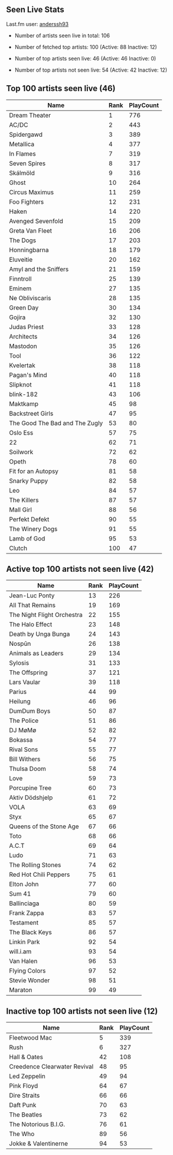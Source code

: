 ## Seen Live Stats

Last.fm user: [anderssh93](https://www.last.fm/user/anderssh93)

- Number of artists seen live in total: 106

- Number of fetched top artists: 100 (Active: 88 Inactive: 12)

- Number of top artists seen live: 46 (Active: 46 Inactive: 0)

- Number of top artists not seen live: 54 (Active: 42 Inactive: 12)

## Top 100 artists seen live (46)

Name                           | Rank | PlayCount
------------------------------ | ---- | ---------
Dream Theater                  | 1    | 776      
AC/DC                          | 2    | 443      
Spidergawd                     | 3    | 389      
Metallica                      | 4    | 377      
In Flames                      | 7    | 319      
Seven Spires                   | 8    | 317      
Skálmöld                       | 9    | 316      
Ghost                          | 10   | 264      
Circus Maximus                 | 11   | 259      
Foo Fighters                   | 12   | 231      
Haken                          | 14   | 220      
Avenged Sevenfold              | 15   | 209      
Greta Van Fleet                | 16   | 206      
The Dogs                       | 17   | 203      
Honningbarna                   | 18   | 179      
Eluveitie                      | 20   | 162      
Amyl and the Sniffers          | 21   | 159      
Finntroll                      | 25   | 139      
Eminem                         | 27   | 135      
Ne Obliviscaris                | 28   | 135      
Green Day                      | 30   | 134      
Gojira                         | 32   | 130      
Judas Priest                   | 33   | 128      
Architects                     | 34   | 126      
Mastodon                       | 35   | 126      
Tool                           | 36   | 122      
Kvelertak                      | 38   | 118      
Pagan's Mind                   | 40   | 118      
Slipknot                       | 41   | 118      
blink-182                      | 43   | 106      
Maktkamp                       | 45   | 98       
Backstreet Girls               | 47   | 95       
The Good The Bad and The Zugly | 53   | 80       
Oslo Ess                       | 57   | 75       
22                             | 62   | 71       
Soilwork                       | 72   | 62       
Opeth                          | 78   | 60       
Fit for an Autopsy             | 81   | 58       
Snarky Puppy                   | 82   | 58       
Leo                            | 84   | 57       
The Killers                    | 87   | 57       
Mall Girl                      | 88   | 56       
Perfekt Defekt                 | 90   | 55       
The Winery Dogs                | 91   | 55       
Lamb of God                    | 95   | 53       
Clutch                         | 100  | 47       

## Active top 100 artists not seen live (42)

Name                       | Rank | PlayCount
-------------------------- | ---- | ---------
Jean-Luc Ponty             | 13   | 226      
All That Remains           | 19   | 169      
The Night Flight Orchestra | 22   | 155      
The Halo Effect            | 23   | 148      
Death by Unga Bunga        | 24   | 143      
Nospūn                     | 26   | 138      
Animals as Leaders         | 29   | 134      
Sylosis                    | 31   | 133      
The Offspring              | 37   | 121      
Lars Vaular                | 39   | 118      
Parius                     | 44   | 99       
Heilung                    | 46   | 96       
DumDum Boys                | 50   | 87       
The Police                 | 51   | 86       
DJ MøMø                    | 52   | 82       
Bokassa                    | 54   | 77       
Rival Sons                 | 55   | 77       
Bill Withers               | 56   | 75       
Thulsa Doom                | 58   | 74       
Love                       | 59   | 73       
Porcupine Tree             | 60   | 73       
Aktiv Dödshjelp            | 61   | 72       
VOLA                       | 63   | 69       
Styx                       | 65   | 67       
Queens of the Stone Age    | 67   | 66       
Toto                       | 68   | 66       
A.C.T                      | 69   | 64       
Ludo                       | 71   | 63       
The Rolling Stones         | 74   | 62       
Red Hot Chili Peppers      | 75   | 61       
Elton John                 | 77   | 60       
Sum 41                     | 79   | 60       
Ballinciaga                | 80   | 59       
Frank Zappa                | 83   | 57       
Testament                  | 85   | 57       
The Black Keys             | 86   | 57       
Linkin Park                | 92   | 54       
will.i.am                  | 93   | 54       
Van Halen                  | 96   | 53       
Flying Colors              | 97   | 52       
Stevie Wonder              | 98   | 51       
Maraton                    | 99   | 49       

## Inactive top 100 artists not seen live (12)

Name                         | Rank | PlayCount
---------------------------- | ---- | ---------
Fleetwood Mac                | 5    | 339      
Rush                         | 6    | 327      
Hall & Oates                 | 42   | 108      
Creedence Clearwater Revival | 48   | 95       
Led Zeppelin                 | 49   | 94       
Pink Floyd                   | 64   | 67       
Dire Straits                 | 66   | 66       
Daft Punk                    | 70   | 63       
The Beatles                  | 73   | 62       
The Notorious B.I.G.         | 76   | 61       
The Who                      | 89   | 56       
Jokke & Valentinerne         | 94   | 53       
